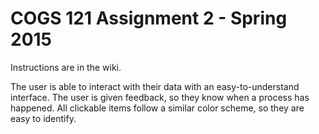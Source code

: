 COGS 121 Assignment 2 - Spring 2015
===========

Instructions are in the wiki.

The user is able to interact with their data with an easy-to-understand interface. The user is given feedback, so they know when a process has
happened. All clickable items follow a similar color scheme, so they are easy to identify.  

